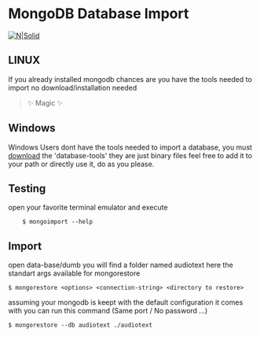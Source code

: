 # MongoDB Database Import

[![N|Solid](https://upload.wikimedia.org/wikipedia/en/thumb/4/45/MongoDB-Logo.svg/100px-MongoDB-Logo.svg.png)](https://nodesource.com/products/nsolid)

## LINUX
If you already installed mongodb chances are you have the tools needed to import no download/installation needed
> ✨ Magic ✨ 



## Windows
Windows Users dont have the tools needed to import a database, you must [download](https://www.mongodb.com/try/download/database-tools) the 'database-tools' they are just binary files feel free to add it to your path or directly use it, do as you please.



## Testing
open your favorite terminal emulator and execute 

        $ mongoimport --help



## Import
open data-base/dumb you will find a folder named audiotext here the standart args available for mongorestore

    $ mongorestore <options> <connection-string> <directory to restore>
    
assuming your mongodb is keept with the default configuration it comes with you can run this command (Same port / No password ...)


    $ mongorestore --db audiotext ./audiotext
